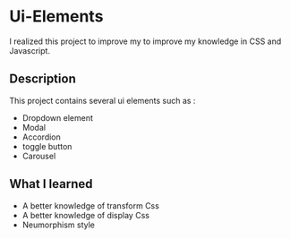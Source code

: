 
# Ui-Elements

I realized this project to improve my to improve my knowledge in CSS and Javascript.

## Description

This project contains several ui elements such as :

  - Dropdown element
  - Modal
  - Accordion
  - toggle button
  - Carousel

## What I learned 
  
  - A better knowledge of transform Css
  - A better knowledge of display Css
  - Neumorphism style

  
